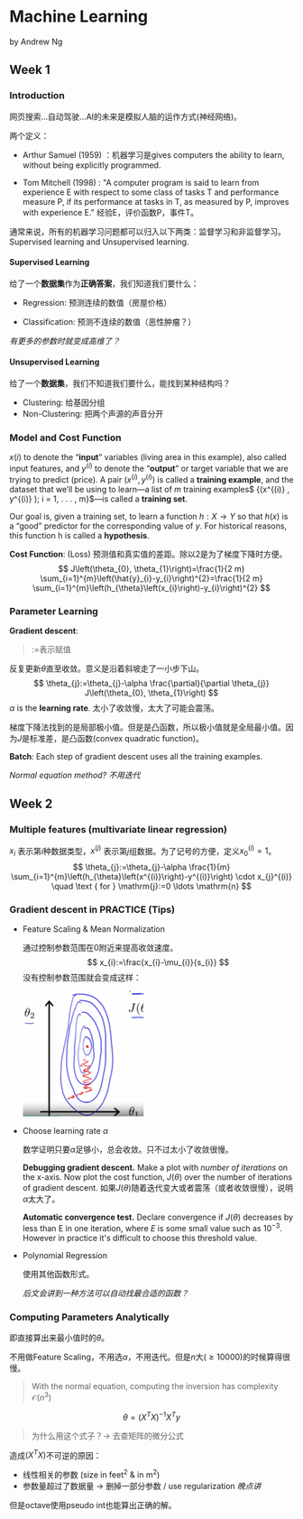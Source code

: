 # Machine Learning 

by Andrew Ng

## Week 1

### Introduction

网页搜索…自动驾驶…AI的未来是模拟人脑的运作方式(神经网络)。

两个定义：

- Arthur Samuel (1959) ：机器学习是gives computers the ability to learn, without being explicitly programmed.

- Tom Mitchell (1998) : "A computer program is said to learn from experience E with respect to some class of tasks T and performance measure P, if its performance at tasks in T, as measured by P, improves with experience E." 经验E，评价函数P，事件T。

通常来说，所有的机器学习问题都可以归入以下两类：监督学习和非监督学习。Supervised learning and Unsupervised learning.

#### Supervised Learning

给了一个**数据集**作为**正确答案**，我们知道我们要什么：

- Regression: 预测连续的数值（房屋价格）

- Classification: 预测不连续的数值（恶性肿瘤？）

*有更多的参数时就变成高维了？*

#### Unsupervised Learning

给了一个**数据集**，我们不知道我们要什么，能找到某种结构吗？

- Clustering: 给基因分组
- Non-Clustering: 把两个声源的声音分开

### Model and Cost Function

*x*(*i*) to denote the “**input**” variables (living area in this example), also called input features, and $y^{(i)}$ to denote the “**output**” or target variable that we are trying to predict (price). A pair $(x^{(i)} , y^{(i)} )$ is called a **training example**, and the dataset that we’ll be using to learn—a list of $m$ training examples$ {(x^{(i)} , y^{(i)} ); i = 1, . . . , m}$—is called a **training set**.

Our goal is, given a training set, to learn a function $h : X → Y$ so that $h(x)$ is a “good” predictor for the corresponding value of $y$. For historical reasons, this function h is called a **hypothesis**.

**Cost Function**: (Loss) 预测值和真实值的差距。除以2是为了梯度下降时方便。
$$
J\left(\theta_{0}, \theta_{1}\right)=\frac{1}{2 m} \sum_{i=1}^{m}\left(\hat{y}_{i}-y_{i}\right)^{2}=\frac{1}{2 m} \sum_{i=1}^{m}\left(h_{\theta}\left(x_{i}\right)-y_{i}\right)^{2}
$$
### Parameter Learning

**Gradient descent**: 

> $:=$表示赋值

反复更新$\theta$直至收敛。意义是沿着斜坡走了一小步下山。
$$
\theta_{j}:=\theta_{j}-\alpha \frac{\partial}{\partial \theta_{j}} J\left(\theta_{0}, \theta_{1}\right)
$$
$\alpha$ is the **learning rate**. 太小了收敛慢，太大了可能会震荡。

梯度下降法找到的是局部极小值。但是是凸函数，所以极小值就是全局最小值。因为$J$是标准差，是凸函数(convex quadratic function)。

**Batch**: Each step of gradient descent uses all the training examples.

*Normal equation method? 不用迭代*

## Week 2

### Multiple features (multivariate linear regression)

$x_i$ 表示第$i$种数据类型，$x^{(j)}$ 表示第$j$组数据。为了记号的方便，定义$x_0^{(i)}=1$。
$$
\theta_{j}:=\theta_{j}-\alpha \frac{1}{m} \sum_{i=1}^{m}\left(h_{\theta}\left(x^{(i)}\right)-y^{(i)}\right) \cdot x_{j}^{(i)} \quad \text { for } \mathrm{j}:=0 \ldots \mathrm{n}
$$

### Gradient descent in PRACTICE (Tips)

- Feature Scaling & Mean Normalization

  通过控制参数范围在0附近来提高收敛速度。
  $$
  x_{i}:=\frac{x_{i}-\mu_{i}}{s_{i}}
  $$
  没有控制参数范围就会变成这样：

  <img src="https://raw.githubusercontent.com/mm0806son/Images/main/202109141508887.png" style="zoom:25%;" />

- Choose learning rate $\alpha$

  数学证明只要$\alpha$足够小，总会收敛。只不过太小了收敛很慢。

  

  **Debugging gradient descent.** Make a plot with *number of iterations* on the x-axis. Now plot the cost function, $J(\theta)$ over the number of iterations of gradient descent. 如果$J(\theta)$随着迭代变大或者震荡（或者收敛很慢），说明$\alpha$太大了。

  **Automatic convergence test.** Declare convergence if $J(\theta)$ decreases by less than E in one iteration, where $E$ is some small value such as $10^{−3}$. However in practice it's difficult to choose this threshold value.

- Polynomial Regression

  使用其他函数形式。

  *后文会讲到一种方法可以自动找最合适的函数？*

### Computing Parameters Analytically

即直接算出来最小值时的$\theta$。

不用做Feature Scaling，不用选$\alpha$，不用迭代。但是$n$大($\ge10000$)的时候算得很慢。

> With the normal equation, computing the inversion has complexity $\mathcal{O}(n^3)$

$$
\theta=\left(X^{T} X\right)^{-1} X^{T} y
$$

> 为什么用这个式子？-> 去查矩阵的微分公式

造成$\left(X^{T} X\right)$不可逆的原因：

- 线性相关的参数 (size in feet$^2$ & in m$^2$)
- 参数量超过了数据量 -> 删掉一部分参数 / use regularization *晚点讲*

但是octave使用pseudo int也能算出正确的解。
